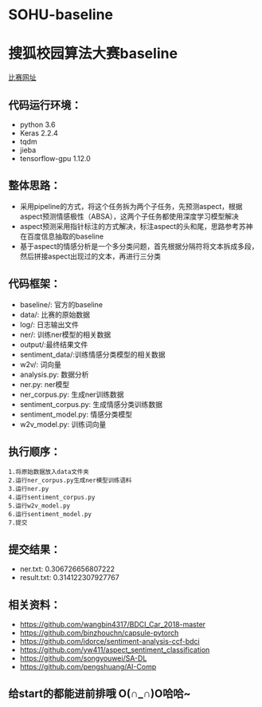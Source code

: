 # SOHU-baseline
# 搜狐校园算法大赛baseline
  [比赛网址](https://biendata.com/competition/sohu2019/)

## 代码运行环境：
   * python 3.6
   * Keras 2.2.4
   * tqdm
   * jieba
   * tensorflow-gpu 1.12.0

## 整体思路：
* 采用pipeline的方式，将这个任务拆为两个子任务，先预测aspect，根据aspect预测情感极性（ABSA），这两个子任务都使用深度学习模型解决
* aspect预测采用指针标注的方式解决，标注aspect的头和尾，思路参考苏神在百度信息抽取的baseline
* 基于aspect的情感分析是一个多分类问题，首先根据分隔符将文本拆成多段，然后拼接aspect出现过的文本，再进行三分类

## 代码框架：
* baseline/: 官方的baseline
* data/: 比赛的原始数据
* log/: 日志输出文件
* ner/: 训练ner模型的相关数据
* output/:最终结果文件
* sentiment_data/:训练情感分类模型的相关数据
* w2v/: 词向量
* analysis.py: 数据分析
* ner.py: ner模型
* ner_corpus.py: 生成ner训练数据
* sentiment_corpus.py: 生成情感分类训练数据
* sentiment_model.py: 情感分类模型
* w2v_model.py: 训练词向量

## 执行顺序：
```
1.将原始数据放入data文件夹
2.运行ner_corpus.py生成ner模型训练语料
3.运行ner.py
4.运行sentiment_corpus.py
5.运行w2v_model.py
6.运行sentiment_model.py
7.提交
```

## 提交结果：
* ner.txt: 0.306726656807222
* result.txt: 0.314122307927767

## 相关资料：
* https://github.com/wangbin4317/BDCI_Car_2018-master 
* https://github.com/binzhouchn/capsule-pytorch                
* https://github.com/idorce/sentiment-analysis-ccf-bdci        
* https://github.com/yw411/aspect_sentiment_classification        
* https://github.com/songyouwei/SA-DL                                     
* https://github.com/pengshuang/AI-Comp

## 给start的都能进前排哦 O(∩_∩)O哈哈~






